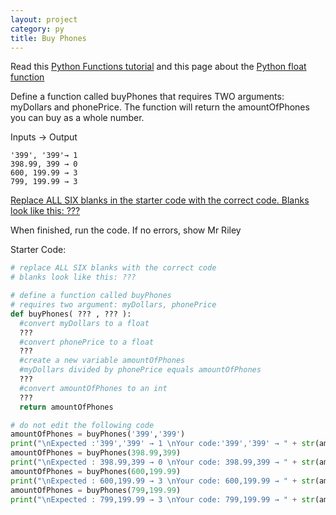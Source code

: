 ```yaml
---
layout: project
category: py
title: Buy Phones
---
```


Read this [Python Functions tutorial](/apcsp/py/pythonfunctions/) and this page about the [Python float function](https://www.w3schools.com/python/ref_func_float.asp)

Define a function called buyPhones that requires TWO arguments: myDollars and phonePrice. The function will return the amountOfPhones you can buy as a whole number.


Inputs → Output
```
'399', '399'→ 1
398.99, 399 → 0
600, 199.99 → 3
799, 199.99 → 3
```

<u>Replace ALL SIX blanks in the starter code with the correct code. Blanks look like this: ???</u>

When finished, run the code. If no errors, show Mr Riley 

Starter Code:
```python
# replace ALL SIX blanks with the correct code
# blanks look like this: ???

# define a function called buyPhones
# requires two argument: myDollars, phonePrice
def buyPhones( ??? , ??? ):
  #convert myDollars to a float
  ???
  #convert phonePrice to a float
  ???
  #create a new variable amountOfPhones
  #myDollars divided by phonePrice equals amountOfPhones
  ???
  #convert amountOfPhones to an int
  ???
  return amountOfPhones

# do not edit the following code
amountOfPhones = buyPhones('399','399')
print("\nExpected :'399','399' → 1 \nYour code:'399','399' → " + str(amountOfPhones))
amountOfPhones = buyPhones(398.99,399)
print("\nExpected : 398.99,399 → 0 \nYour code: 398.99,399 → " + str(amountOfPhones))
amountOfPhones = buyPhones(600,199.99)
print("\nExpected : 600,199.99 → 3 \nYour code: 600,199.99 → " + str(amountOfPhones))
amountOfPhones = buyPhones(799,199.99)
print("\nExpected : 799,199.99 → 3 \nYour code: 799,199.99 → " + str(amountOfPhones))
```
